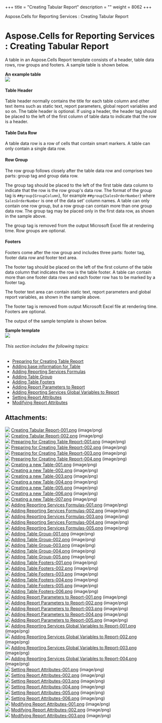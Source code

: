 +++
title = "Creating Tabular Report" 
description = "" 
weight = 8062 
+++

Aspose.Cells for Reporting Services : Creating Tabular Report  

# Aspose.Cells for Reporting Services : Creating Tabular Report


A table in an Aspose.Cells Report template consists of a header, table data rows, row groups and footers. A sample table is shown below.

**An example table**  
![](https://docs2.aspose.com/cells/reportingservices/attachments/6094957/6193293.png)

#### Table Header

Table header normally contains the title for each table column and other text items such as static text, report parameters, global report variables and so on. The table header is optional. If using a header, the header tag should be placed to the left of the first column of table data to indicate that the row is a header.

#### Table Data Row

A table data row is a row of cells that contain smart markers. A table can only contain a single data row.

#### Row Group

The row group follows closely after the table data row and comprises two parts: group tag and group data row.

The group tag should be placed to the left of the first table data column to indicate that the row is the row group's data row. The format of the group tag is `##group{GroupColumn`}, for example `##group{SalesOrderNumber`} where `SalesOrderNumber` is one of the data set' column names. A table can only contain one row group, but a row group can contain more than one group data row. The group tag may be placed only in the first data row, as shown in the sample above.

The group tag is removed from the output Microsoft Excel file at rendering time. Row groups are optional.

#### Footers

Footers come after the row group and includes three parts: footer tag, footer data row and footer text area.

The footer tag should be placed on the left of the first column of the table data column that indicates the row is the table footer. A table can contain more than one footer data rows and each footer row has to be marked by a footer tag.

The footer text area can contain static text, report parameters and global report variables, as shown in the sample above.

The footer tag is removed from output Microsoft Excel file at rendering time. Footers are optional.

The output of the sample template is shown below.

**Sample template**  
![](https://docs2.aspose.com/cells/reportingservices/attachments/6094957/6193290.png)

###### This section includes the following topics:  

*   [Preparing for Creating Table Report](https://docs2.aspose.com/cells/reportingservices/userguide/creatingtabularreport/preparing+for+creating+table+report)
*   [Adding base information for Table](https://docs2.aspose.com/cells/reportingservices/userguide/creatingtabularreport/adding+base+information+for+table)
*   [Adding Reporting Services Formulas](https://docs2.aspose.com/cells/reportingservices/userguide/creatingtabularreport/adding+reporting+services+formulas)
*   [Adding Table Group](https://docs2.aspose.com/cells/reportingservices/userguide/creatingtabularreport/adding+table+group)
*   [Adding Table Footers](https://docs2.aspose.com/cells/reportingservices/userguide/creatingtabularreport/adding+table+footers)
*   [Adding Report Parameters to Report](https://docs2.aspose.com/cells/reportingservices/userguide/creatingtabularreport/adding+report+parameters+to+report)
*   [Adding Reporting Services Global Variables to Report](https://docs2.aspose.com/cells/reportingservices/userguide/creatingtabularreport/adding+reporting+services+global+variables+to+report)
*   [Setting Report Attributes](https://docs2.aspose.com/cells/reportingservices/userguide/creatingtabularreport/setting+report+attributes)
*   [Modifying Report Attributes](https://docs2.aspose.com/cells/reportingservices/userguide/creatingtabularreport/modifying+report+attributes)

## Attachments:

![](https://docs2.aspose.com/cells/reportingservices/images/icons/bullet_blue.gif) [Creating Tabular Report-001.png](https://docs2.aspose.com/cells/reportingservices/attachments/6094957/6193293.png) (image/png)  
![](https://docs2.aspose.com/cells/reportingservices/images/icons/bullet_blue.gif) [Creating Tabular Report-002.png](https://docs2.aspose.com/cells/reportingservices/attachments/6094957/6193290.png) (image/png)  
![](https://docs2.aspose.com/cells/reportingservices/images/icons/bullet_blue.gif) [Preparing for Creating Table Report-001.png](https://docs2.aspose.com/cells/reportingservices/attachments/6094957/6193295.png) (image/png)  
![](https://docs2.aspose.com/cells/reportingservices/images/icons/bullet_blue.gif) [Preparing for Creating Table Report-002.png](https://docs2.aspose.com/cells/reportingservices/attachments/6094957/6193300.png) (image/png)  
![](https://docs2.aspose.com/cells/reportingservices/images/icons/bullet_blue.gif) [Preparing for Creating Table Report-003.png](https://docs2.aspose.com/cells/reportingservices/attachments/6094957/6193301.png) (image/png)  
![](https://docs2.aspose.com/cells/reportingservices/images/icons/bullet_blue.gif) [Preparing for Creating Table Report-004.png](https://docs2.aspose.com/cells/reportingservices/attachments/6094957/6193298.png) (image/png)  
![](https://docs2.aspose.com/cells/reportingservices/images/icons/bullet_blue.gif) [Creating a new Table-001.png](https://docs2.aspose.com/cells/reportingservices/attachments/6094957/6193309.png) (image/png)  
![](https://docs2.aspose.com/cells/reportingservices/images/icons/bullet_blue.gif) [Creating a new Table-002.png](https://docs2.aspose.com/cells/reportingservices/attachments/6094957/6193308.png) (image/png)  
![](https://docs2.aspose.com/cells/reportingservices/images/icons/bullet_blue.gif) [Creating a new Table-003.png](https://docs2.aspose.com/cells/reportingservices/attachments/6094957/6193311.png) (image/png)  
![](https://docs2.aspose.com/cells/reportingservices/images/icons/bullet_blue.gif) [Creating a new Table-004.png](https://docs2.aspose.com/cells/reportingservices/attachments/6094957/6193310.png) (image/png)  
![](https://docs2.aspose.com/cells/reportingservices/images/icons/bullet_blue.gif) [Creating a new Table-005.png](https://docs2.aspose.com/cells/reportingservices/attachments/6094957/6193313.png) (image/png)  
![](https://docs2.aspose.com/cells/reportingservices/images/icons/bullet_blue.gif) [Creating a new Table-006.png](https://docs2.aspose.com/cells/reportingservices/attachments/6094957/6193312.png) (image/png)  
![](https://docs2.aspose.com/cells/reportingservices/images/icons/bullet_blue.gif) [Creating a new Table-007.png](https://docs2.aspose.com/cells/reportingservices/attachments/6094957/6193315.png) (image/png)  
![](https://docs2.aspose.com/cells/reportingservices/images/icons/bullet_blue.gif) [Adding Reporting Services Formulas-001.png](https://docs2.aspose.com/cells/reportingservices/attachments/6094957/6193321.png) (image/png)  
![](https://docs2.aspose.com/cells/reportingservices/images/icons/bullet_blue.gif) [Adding Reporting Services Formulas-002.png](https://docs2.aspose.com/cells/reportingservices/attachments/6094957/6193320.png) (image/png)  
![](https://docs2.aspose.com/cells/reportingservices/images/icons/bullet_blue.gif) [Adding Reporting Services Formulas-003.png](https://docs2.aspose.com/cells/reportingservices/attachments/6094957/6193322.png) (image/png)  
![](https://docs2.aspose.com/cells/reportingservices/images/icons/bullet_blue.gif) [Adding Reporting Services Formulas-004.png](https://docs2.aspose.com/cells/reportingservices/attachments/6094957/6193323.png) (image/png)  
![](https://docs2.aspose.com/cells/reportingservices/images/icons/bullet_blue.gif) [Adding Reporting Services Formulas-005.png](https://docs2.aspose.com/cells/reportingservices/attachments/6094957/6193324.png) (image/png)  
![](https://docs2.aspose.com/cells/reportingservices/images/icons/bullet_blue.gif) [Adding Table Group-001.png](https://docs2.aspose.com/cells/reportingservices/attachments/6094957/6193330.png) (image/png)  
![](https://docs2.aspose.com/cells/reportingservices/images/icons/bullet_blue.gif) [Adding Table Group-002.png](https://docs2.aspose.com/cells/reportingservices/attachments/6094957/6193331.png) (image/png)  
![](https://docs2.aspose.com/cells/reportingservices/images/icons/bullet_blue.gif) [Adding Table Group-003.png](https://docs2.aspose.com/cells/reportingservices/attachments/6094957/6193332.png) (image/png)  
![](https://docs2.aspose.com/cells/reportingservices/images/icons/bullet_blue.gif) [Adding Table Group-004.png](https://docs2.aspose.com/cells/reportingservices/attachments/6094957/6193333.png) (image/png)  
![](https://docs2.aspose.com/cells/reportingservices/images/icons/bullet_blue.gif) [Adding Table Group-005.png](https://docs2.aspose.com/cells/reportingservices/attachments/6094957/6193334.png) (image/png)  
![](https://docs2.aspose.com/cells/reportingservices/images/icons/bullet_blue.gif) [Adding Table Footers-001.png](https://docs2.aspose.com/cells/reportingservices/attachments/6094957/6193342.png) (image/png)  
![](https://docs2.aspose.com/cells/reportingservices/images/icons/bullet_blue.gif) [Adding Table Footers-002.png](https://docs2.aspose.com/cells/reportingservices/attachments/6094957/6193341.png) (image/png)  
![](https://docs2.aspose.com/cells/reportingservices/images/icons/bullet_blue.gif) [Adding Table Footers-003.png](https://docs2.aspose.com/cells/reportingservices/attachments/6094957/6193340.png) (image/png)  
![](https://docs2.aspose.com/cells/reportingservices/images/icons/bullet_blue.gif) [Adding Table Footers-004.png](https://docs2.aspose.com/cells/reportingservices/attachments/6094957/6193339.png) (image/png)  
![](https://docs2.aspose.com/cells/reportingservices/images/icons/bullet_blue.gif) [Adding Table Footers-005.png](https://docs2.aspose.com/cells/reportingservices/attachments/6094957/6193338.png) (image/png)  
![](https://docs2.aspose.com/cells/reportingservices/images/icons/bullet_blue.gif) [Adding Table Footers-006.png](https://docs2.aspose.com/cells/reportingservices/attachments/6094957/6193353.png) (image/png)  
![](https://docs2.aspose.com/cells/reportingservices/images/icons/bullet_blue.gif) [Adding Report Parameters to Report-001.png](https://docs2.aspose.com/cells/reportingservices/attachments/6094957/6193347.png) (image/png)  
![](https://docs2.aspose.com/cells/reportingservices/images/icons/bullet_blue.gif) [Adding Report Parameters to Report-002.png](https://docs2.aspose.com/cells/reportingservices/attachments/6094957/6193346.png) (image/png)  
![](https://docs2.aspose.com/cells/reportingservices/images/icons/bullet_blue.gif) [Adding Report Parameters to Report-003.png](https://docs2.aspose.com/cells/reportingservices/attachments/6094957/6193360.png) (image/png)  
![](https://docs2.aspose.com/cells/reportingservices/images/icons/bullet_blue.gif) [Adding Report Parameters to Report-004.png](https://docs2.aspose.com/cells/reportingservices/attachments/6094957/6193361.png) (image/png)  
![](https://docs2.aspose.com/cells/reportingservices/images/icons/bullet_blue.gif) [Adding Report Parameters to Report-005.png](https://docs2.aspose.com/cells/reportingservices/attachments/6094957/6193358.png) (image/png)  
![](https://docs2.aspose.com/cells/reportingservices/images/icons/bullet_blue.gif) [Adding Reporting Services Global Variables to Report-001.png](https://docs2.aspose.com/cells/reportingservices/attachments/6094957/6193355.png) (image/png)  
![](https://docs2.aspose.com/cells/reportingservices/images/icons/bullet_blue.gif) [Adding Reporting Services Global Variables to Report-002.png](https://docs2.aspose.com/cells/reportingservices/attachments/6094957/6193368.png) (image/png)  
![](https://docs2.aspose.com/cells/reportingservices/images/icons/bullet_blue.gif) [Adding Reporting Services Global Variables to Report-003.png](https://docs2.aspose.com/cells/reportingservices/attachments/6094957/6193369.png) (image/png)  
![](https://docs2.aspose.com/cells/reportingservices/images/icons/bullet_blue.gif) [Adding Reporting Services Global Variables to Report-004.png](https://docs2.aspose.com/cells/reportingservices/attachments/6094957/6193366.png) (image/png)  
![](https://docs2.aspose.com/cells/reportingservices/images/icons/bullet_blue.gif) [Setting Report Attributes-001.png](https://docs2.aspose.com/cells/reportingservices/attachments/6094957/6193374.png) (image/png)  
![](https://docs2.aspose.com/cells/reportingservices/images/icons/bullet_blue.gif) [Setting Report Attributes-002.png](https://docs2.aspose.com/cells/reportingservices/attachments/6094957/6193377.png) (image/png)  
![](https://docs2.aspose.com/cells/reportingservices/images/icons/bullet_blue.gif) [Setting Report Attributes-003.png](https://docs2.aspose.com/cells/reportingservices/attachments/6094957/6193376.png) (image/png)  
![](https://docs2.aspose.com/cells/reportingservices/images/icons/bullet_blue.gif) [Setting Report Attributes-004.png](https://docs2.aspose.com/cells/reportingservices/attachments/6094957/6193371.png) (image/png)  
![](https://docs2.aspose.com/cells/reportingservices/images/icons/bullet_blue.gif) [Setting Report Attributes-005.png](https://docs2.aspose.com/cells/reportingservices/attachments/6094957/6193370.png) (image/png)  
![](https://docs2.aspose.com/cells/reportingservices/images/icons/bullet_blue.gif) [Setting Report Attributes-006.png](https://docs2.aspose.com/cells/reportingservices/attachments/6094957/6193373.png) (image/png)  
![](https://docs2.aspose.com/cells/reportingservices/images/icons/bullet_blue.gif) [Modifying Report Attributes-001.png](https://docs2.aspose.com/cells/reportingservices/attachments/6094957/6193385.png) (image/png)  
![](https://docs2.aspose.com/cells/reportingservices/images/icons/bullet_blue.gif) [Modifying Report Attributes-002.png](https://docs2.aspose.com/cells/reportingservices/attachments/6094957/6193384.png) (image/png)  
![](https://docs2.aspose.com/cells/reportingservices/images/icons/bullet_blue.gif) [Modifying Report Attributes-003.png](https://docs2.aspose.com/cells/reportingservices/attachments/6094957/6193379.png) (image/png)  

